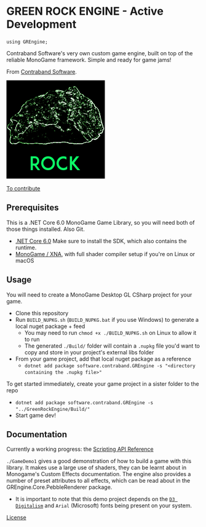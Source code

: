 # GREEN ROCK ENGINE - Active Development

`using GREngine;`

Contraband Software's very own custom game engine, built on top of the reliable MonoGame framework. Simple and ready for game jams!

From [Contraband Software](https://contraband.software).

![Green glowing rock outline over black background](./Documentation/Images/rockIcon.png)

[To contribute](./CONTRIBUTING.md)

## Prerequisites

This is a .NET Core 6.0 MonoGame Game Library, so you will need both of those things installed. Also Git.

- [.NET Core 6.0](https://dotnet.microsoft.com/en-us/download/dotnet/6.0) Make sure to install the SDK, which also contains the runtime.
- [MonoGame / XNA](https://monogame.net/articles/getting_started/index.html), with full shader compiler setup if you're on Linux or macOS

## Usage

You will need to create a MonoGame Desktop GL CSharp project for your game.

- Clone this repository
- Run `BUILD_NUPKG.sh` (`BUILD_NUPKG.bat` if you use Windows) to generate a local nuget package + feed
  - You may need to run `chmod +x ./BUILD_NUPKG.sh` on Linux to allow it to run
  - The generated `./Build/` folder will contain a `.nupkg` file you'd want to copy and store in your project's external libs folder
- From your game project, add that local nuget package as a reference
  - `dotnet add package software.contraband.GREngine -s "<directory containing the .nupkg file>"`

To get started immediately, create your game project in a sister folder to the repo

- `dotnet add package software.contraband.GREngine -s "../GreenRockEngine/Build/"`
- Start game dev!

## Documentation

Currently a working progress: the [Scripting API Reference](https://contraband-software.github.io/Rock/inherits.html)

`./GameDemo1` gives a good demonstration of how to build a game with this library. It makes use a large use of shaders, they can be learnt about in Monogame's Custom Effects documentation. The engine also provides a number of preset attributes to all effects, which can be read about in the GREngine.Core.PebbleRenderer package.

- It is important to note that this demo project depends on the [`D3 Digitalism`](./GameDemo1/Content/D3Digitalism.ttf) and `Arial` (Microsoft) fonts being present on your system.

[License](./LICENSE)

